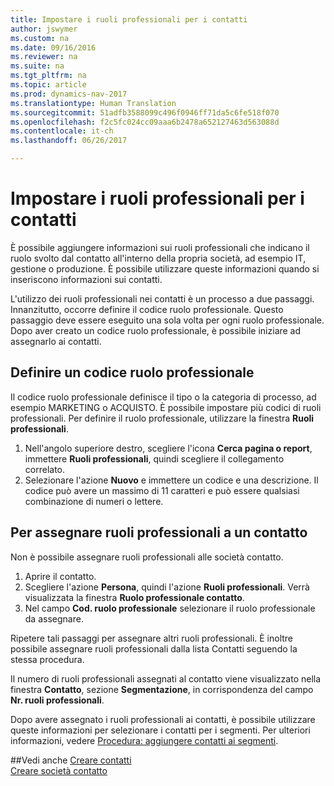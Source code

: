 ```yaml
---
title: Impostare i ruoli professionali per i contatti
author: jswymer
ms.custom: na
ms.date: 09/16/2016
ms.reviewer: na
ms.suite: na
ms.tgt_pltfrm: na
ms.topic: article
ms.prod: dynamics-nav-2017
ms.translationtype: Human Translation
ms.sourcegitcommit: 51adfb3588099c496f0946ff71da5c6fe518f070
ms.openlocfilehash: f2c5fc024cc09aaa6b2478a652127463d563088d
ms.contentlocale: it-ch
ms.lasthandoff: 06/26/2017

---
```

# <a name="set-up-job-responsibilities-for-contact-persons"></a>Impostare i ruoli professionali per i contatti
È possibile aggiungere informazioni sui ruoli professionali che indicano il ruolo svolto dal contatto all'interno della propria società, ad esempio IT, gestione o produzione. È possibile utilizzare queste informazioni quando si inseriscono informazioni sui contatti.

L'utilizzo dei ruoli professionali nei contatti è un processo a due passaggi. Innanzitutto, occorre definire il codice ruolo professionale. Questo passaggio deve essere eseguito una sola volta per ogni ruolo professionale. Dopo aver creato un codice ruolo professionale, è possibile iniziare ad assegnarlo ai contatti.

## <a name="define-a-job-responsibility-code"></a>Definire un codice ruolo professionale
Il codice ruolo professionale definisce il tipo o la categoria di processo, ad esempio MARKETING o ACQUISTO. È possibile impostare più codici di ruoli professionali. Per definire il ruolo professionale, utilizzare la finestra **Ruoli professionali**.

1. Nell'angolo superiore destro, scegliere l'icona **Cerca pagina o report**, immettere **Ruoli professionali**, quindi scegliere il collegamento correlato.
2. Selezionare l'azione **Nuovo** e immettere un codice e una descrizione. Il codice può avere un massimo di 11 caratteri e può essere qualsiasi combinazione di numeri o lettere.

## <a name="assign-job-responsibilities-to-a-contact-person"></a>Per assegnare ruoli professionali a un contatto
Non è possibile assegnare ruoli professionali alle società contatto.

1. Aprire il contatto.
2. Scegliere l'azione **Persona**, quindi l'azione **Ruoli professionali**. Verrà visualizzata la finestra **Ruolo professionale contatto**.
3. Nel campo **Cod. ruolo professionale** selezionare il ruolo professionale da assegnare.

Ripetere tali passaggi per assegnare altri ruoli professionali. È inoltre possibile assegnare ruoli professionali dalla lista Contatti seguendo la stessa procedura.

Il numero di ruoli professionali assegnati al contatto viene visualizzato nella finestra **Contatto**, sezione **Segmentazione**, in corrispondenza del campo **Nr. ruoli professionali**.

Dopo avere assegnato i ruoli professionali ai contatti, è possibile utilizzare queste informazioni per selezionare i contatti per i segmenti. Per ulteriori informazioni, vedere [Procedura: aggiungere contatti ai segmenti](marketing-add-contact-segment.md).

##<a name="see-also"></a>Vedi anche
[Creare contatti](marketing-create-contact-persons.md)  
[Creare società contatto](marketing-create-contact-companies.md)

